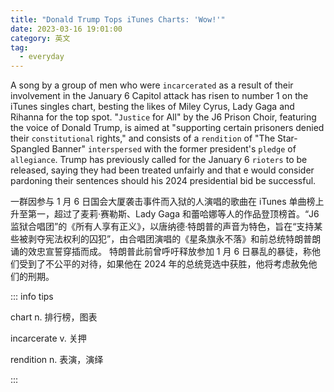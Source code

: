 ```yaml
---
title: "Donald Trump Tops iTunes Charts: 'Wow!'"
date: 2023-03-16 19:01:00
category: 英文
tag:
  - everyday
---
```


A song by a group of men who were `incarcerated` as a result of their involvement in the January 6 Capitol attack has risen to number 1 on the iTunes singles chart, besting the likes of Miley Cyrus, Lady Gaga and Rihanna for the top spot. "`Justice` for All" by the J6 Prison Choir, featuring the voice of Donald Trump, is aimed at "supporting certain prisoners denied their `constitutional` rights," and consists of a `rendition` of "The Star-Spangled Banner" `interspersed` with the former president's `pledge` of `allegiance`. Trump has previously called for the January 6 `rioters` to be released, saying they had been treated unfairly and that e would consider pardoning their sentences should his 2024 presidential bid be successful.

一群因参与 1 月 6 日国会大厦袭击事件而入狱的人演唱的歌曲在 iTunes 单曲榜上升至第一，超过了麦莉·赛勒斯、Lady Gaga 和蕾哈娜等人的作品登顶榜首。“J6 监狱合唱团”的《所有人享有正义》，以唐纳德·特朗普的声音为特色，旨在“支持某些被剥夺宪法权利的囚犯”，由合唱团演唱的《星条旗永不落》和前总统特朗普朗诵的效忠宣誓穿插而成。 特朗普此前曾呼吁释放参加 1 月 6 日暴乱的暴徒，称他们受到了不公平的对待，如果他在 2024 年的总统竞选中获胜，他将考虑赦免他们的刑期。

::: info tips

chart n. 排行榜，图表

incarcerate v. 关押

rendition n. 表演，演绎

:::
